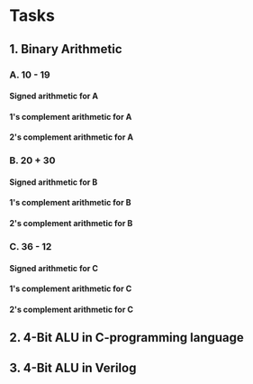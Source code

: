 # Tasks

## 1. Binary Arithmetic

### A. 10 - 19

#### Signed arithmetic for A

#### 1's complement arithmetic for A

#### 2's complement arithmetic for A

### B. 20 + 30

#### Signed arithmetic for B

#### 1's complement arithmetic for B

#### 2's complement arithmetic for B

### C. 36 - 12

#### Signed arithmetic for C

#### 1's complement arithmetic for C

#### 2's complement arithmetic for C

## 2. 4-Bit ALU in C-programming language  

## 3. 4-Bit ALU in Verilog
